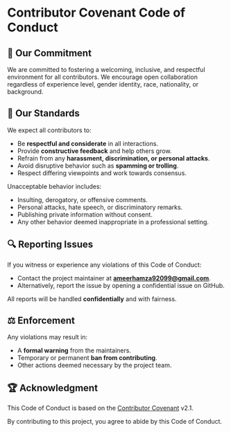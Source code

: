 # Contributor Covenant Code of Conduct

## 📌 Our Commitment
We are committed to fostering a welcoming, inclusive, and respectful environment for all contributors. We encourage open collaboration regardless of experience level, gender identity, race, nationality, or background.

## 🤝 Our Standards
We expect all contributors to:
- Be **respectful and considerate** in all interactions.
- Provide **constructive feedback** and help others grow.
- Refrain from any **harassment, discrimination, or personal attacks**.
- Avoid disruptive behavior such as **spamming or trolling**.
- Respect differing viewpoints and work towards consensus.

Unacceptable behavior includes:
- Insulting, derogatory, or offensive comments.
- Personal attacks, hate speech, or discriminatory remarks.
- Publishing private information without consent.
- Any other behavior deemed inappropriate in a professional setting.

## 🔍 Reporting Issues
If you witness or experience any violations of this Code of Conduct:
- Contact the project maintainer at **ameerhamza92099@gmail.com**.
- Alternatively, report the issue by opening a confidential issue on GitHub.

All reports will be handled **confidentially** and with fairness.

## ⚖️ Enforcement
Any violations may result in:
- A **formal warning** from the maintainers.
- Temporary or permanent **ban from contributing**.
- Other actions deemed necessary by the project team.

## 🏆 Acknowledgment
This Code of Conduct is based on the [Contributor Covenant](https://www.contributor-covenant.org/) v2.1.

By contributing to this project, you agree to abide by this Code of Conduct.
